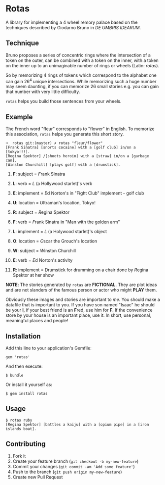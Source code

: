# Rotas

A library for implementing a 4 wheel remory palace based on the
techniques described by Giodarno Bruno in _DE UMBRIS IDEARUM_.

## Technique

Bruno proposes a series of concentric rings where the intersection of a
token on the outer, can be combined with a token on the inner, with a
token on the inner up to an unimaginable number of rings or wheels
(Latin: _rotas_).

So by memorizing 4 rings of tokens which correspond to the alphabet one
can gain 26<sup>4</sup> unique intersections.  While memorizing such a
huge number may seem daunting, if you can memorize 26 small stories e.g.
<subject> <verb> <implement> <location> you can gain that number with
very little difficulty.

`rotas` helps you build those sentences from your wheels.

## Example

The French word "fleur" corresponds to "flower" in English.  To memorize
this association, `rotas` helps you generate this short story.

    ➜  rotas git:(master) ✗ rotas "fleur/flower"
    [Frank Sinatra] [snorts cocaine] with a [golf club] in/on a [tokyo!!!].
    [Regina Spektor] /[shoots heroin] with a [straw] in/on a [garbage can].
    [Winston Churchill] [plays golf] with a [drumstick].


1.  **F**: subject = *F*rank Sinatra  
1.  **L**: verb = *L* (a Hollywood starlet)'s verb   
1.  **E**: implement = *E*d Norton's in "Fight Club" implement - golf club   
1.  **U**: location = *U*ltraman's location, Tokyo!   
1.  **R**: subject = *R*egina Spektor    


1.  **F**: verb = *F*rank Sinatra in "Man with the golden arm"  
1.  **L**: implement = *L* (a Holywood starlet)'s object  
1.  **O**: location = *O*scar the Grouch's location  
1.  **W**: subject = *W*inston Churchill  
1.  **E**: verb = *E*d Norton's activity  
1.  **R**: implement = Drumstick for drumming on a chair done by *R*egina Spektor at her show    

**NOTE**:  The stories generated by `rotas` are **FICTIONAL**.  They are
plot ideas and are not slanders of the famous person or actor who might
**PLAY** them.

Obviously these images and stories are important to *me*.  You should
make a datafile that is important to you.  If you have  son named
"Isaac" he should be your **I**, if your best friend is an **F**red, use
him for **F**.  If the convenience store by your house is an important
place, use it.  In short, use personal, meaningful places and people!
## Installation

Add this line to your application's Gemfile:

    gem 'rotas'

And then execute:

    $ bundle

Or install it yourself as:

    $ gem install rotas

## Usage

    $ rotas ruby
    [Regina Spektor] [battles a kaiju] with a [opium pipe] in a [iron islands boat].

## Contributing

1. Fork it
2. Create your feature branch (`git checkout -b my-new-feature`)
3. Commit your changes (`git commit -am 'Add some feature'`)
4. Push to the branch (`git push origin my-new-feature`)
5. Create new Pull Request
